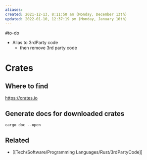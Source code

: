 ```yaml
---
aliases: 
created: 2021-12-13, 8:11:50 am (Monday, December 13th)
updated: 2022-01-10, 12:37:19 pm (Monday, January 10th)
---
```

#to-do
- Alias to 3rdParty code
    - then remove 3rd party code

# Crates

## Where to find
https://crates.io

## Generate docs for downloaded crates
`cargo doc --open`

## Related
- [[Tech/Software/Programming Languages/Rust/3rdPartyCode]]